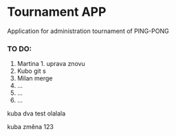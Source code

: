 # Tournament APP

Application for administration tournament of PING-PONG




### TO DO:
1. Martina 1. uprava znovu
2. Kubo git s
3. Milan merge
4. ...
5. ...
6. ...


kuba dva test olalala

kuba změna 123

